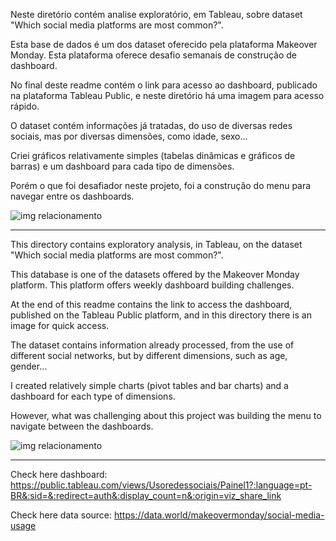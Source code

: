 Neste diretório contém analise exploratório, em Tableau, sobre dataset "Which social media platforms are most common?".

Esta base de dados é um dos dataset oferecido pela plataforma Makeover Monday. Esta plataforma oferece desafio semanais de construção de dashboard.

No final deste readme contém o link para acesso ao dashboard, publicado na plataforma Tableau Public, e neste diretório há uma imagem para acesso rápido.

O dataset contém informações já tratadas, do uso de diversas redes sociais, mas por diversas dimensões, como idade, sexo...

Criei gráficos relativamente simples (tabelas dinâmicas e gráficos de barras) e um dashboard para cada tipo de dimensões.

Porém o que foi desafiador neste projeto, foi a construção do menu para navegar entre os dashboards.

![img relacionamento](https://drive.google.com/uc?id=12sjKxPAMsyKlCGiJOGIpecgOCGsawnMc)


---------------------------------------------------------------------------------------------------------


This directory contains exploratory analysis, in Tableau, on the dataset "Which social media platforms are most common?".

This database is one of the datasets offered by the Makeover Monday platform. This platform offers weekly dashboard building challenges.

At the end of this readme contains the link to access the dashboard, published on the Tableau Public platform, and in this directory there is an image for quick access.

The dataset contains information already processed, from the use of different social networks, but by different dimensions, such as age, gender...

I created relatively simple charts (pivot tables and bar charts) and a dashboard for each type of dimensions.

However, what was challenging about this project was building the menu to navigate between the dashboards.

![img relacionamento](https://drive.google.com/uc?id=12sjKxPAMsyKlCGiJOGIpecgOCGsawnMc)


---------------------------------------------------------------------------------------------------------

Check here dashboard: https://public.tableau.com/views/Usoredessociais/Painel1?:language=pt-BR&:sid=&:redirect=auth&:display_count=n&:origin=viz_share_link

Check here data source: https://data.world/makeovermonday/social-media-usage

